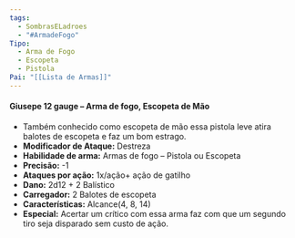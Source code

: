 ```yaml
---
tags:
  - SombrasELadroes
  - "#ArmadeFogo"
Tipo:
  - Arma de Fogo
  - Escopeta
  - Pistola
Pai: "[[Lista de Armas]]"
---
```

#### Giusepe 12 gauge – Arma de fogo, Escopeta de Mão 
- Também conhecido como escopeta de mão essa pistola leve atira balotes de escopeta e faz um bom estrago.
- **Modificador de Ataque:** Destreza 
- **Habilidade de arma:** Armas de fogo – Pistola ou Escopeta
- **Precisão:** -1
- **Ataques por ação:** 1x/ação+ ação de gatilho
- **Dano:** 2d12 + 2 Balístico
- **Carregador:** 2 Balotes de escopeta
- **Características:** Alcance(4, 8, 14)
- **Especial:** Acertar um crítico com essa arma faz com que um segundo tiro seja disparado sem custo de ação.